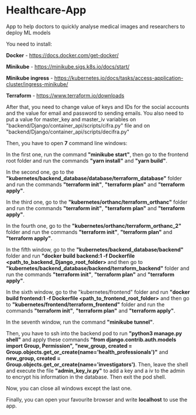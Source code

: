 # Healthcare-App
App to help doctors to quickly analyse medical images and researchers to deploy ML models

You need to install:

**Docker** - https://docs.docker.com/get-docker/

**Minikube** - https://minikube.sigs.k8s.io/docs/start/

**Minikube ingress** - https://kubernetes.io/docs/tasks/access-application-cluster/ingress-minikube/

**Terraform** - https://www.terraform.io/downloads

After that, you need to change value of keys and IDs for the social accounts and the value for email and password to sending emails. You also need to put a value for master_key and master_iv variables on "backend/Django/container_api/scripts/cifra.py" file and on "backend/Django/container_api/scripts/decifra.py"

Then, you have to open **7** command line windows:

In the first one, run the command **"minikube start"**, then go to the frontend root folder and run the commands **"yarn install"** and **"yarn build"**.

In the second one, go to the **"kubernetes/backend_database/database/terraform_database"** folder and run the commands **"terraform init"**, **"terraform plan"** and **"terraform apply"**.

In the third one, go to the **"kubernetes/orthanc/terraform_orthanc"** folder and run the commands **"terraform init"**, **"terraform plan"** and **"terraform apply"**.

In the fourth one, go to the **"kubernetes/orthanc/terraform_orthanc_2"** folder and run the commands **"terraform init"**, **"terraform plan"** and **"terraform apply"**.

In the fifth window, go to the **"kubernetes/backend_database/backend"** folder and run **"docker build backend:1 -f Dockerfile <path_to_backend_Django_root_folder>** and then go to **"kubernetes/backend_database/backend/terraform_backend"** folder and run the commands **"terraform init"**, **"terraform plan"** and **"terraform apply"**.

In the sixth window, go to the "kubernetes/frontend" folder and run **"docker build frontend:1 -f Dockerfile <path_to_frontend_root_folder>** and then go to **"kubernetes/frontend/terraform_frontend"** folder and run the commands **"terraform init"**, **"terraform plan"** and **"terraform apply"**.

In the seventh window, run the command **"minikube tunnel"**.

Then, you have to ssh into the backend pod to run **"python3 manage.py shell"** and apply these commands **"from django.contrib.auth.models import Group, Permission", "new_group, created = Group.objects.get_or_create(name='health_professionals')"** and **new_group, created = Group.objects.get_or_create(name='investigators')**. Then, leave the shell and execute the file **"admin_key_iv.py"** to add a key and a iv to the admin to encrypt his information in the database. Then exit the pod shell.

Now, you can close all windows except the last one.

Finally, you can open your favourite browser and write **localhost** to use the app.
